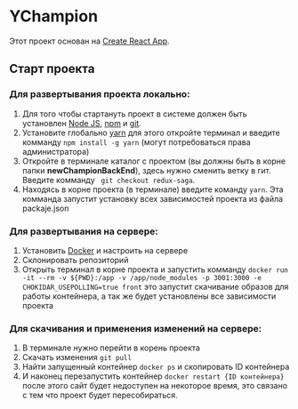 # YChampion

Этот проект основан на [Create React App](https://github.com/facebook/create-react-app).

## Старт проекта

### Для развертывания проекта локально:

1. Для того чтобы стартануть проект в системе должен быть установлен [Node JS](https://nodejs.org/en/), [npm](https://www.npmjs.com/) и [git](https://git-scm.com/).
2. Установите глобально [yarn](https://yarnpkg.com/) для этого откройте терминал и введите комманду `npm install -g yarn` (могут потребоваться права администратора)
3. Откройте в терминале каталог с проектом (вы должны быть в корне папки **newChampionBackEnd**), здесь нужно сменить ветку в гит. Введите комманду ` git checkout redux-saga`.
4. Находясь в корне проекта (в терминале) введите команду `yarn`. Эта комманда запустит установку всех зависимостей проекта из файла packaje.json

### Для развертывания на сервере:

1. Установить [Docker](https://www.docker.com/) и настроить на сервере
2. Склонировать репозиторий
3. Открыть терминал в корне проекта и запустить комманду ` docker run -it --rm -v ${PWD}:/app -v /app/node_modules -p 3001:3000 -e CHOKIDAR_USEPOLLING=true front ` это запустит скачивание образов для работы контейнера, а так же будет установлены все зависимости проекта

### Для скачивания и применения изменений на сервере:

1. В терминале нужно перейти в корень проекта
2. Скачать изменения ` git pull `
3. Найти запущенный контейнер ` docker ps ` и скопировать ID контейнера
4. И наконец перезапустить контейнер ` docker restart {ID контейнера} ` после этого сайт будет недоступен на некоторое время, это связано с тем что проект будет пересобираться.
